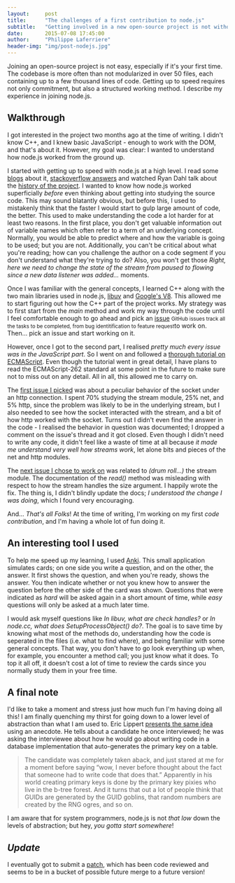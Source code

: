 ```yaml
---
layout:     post
title:      "The challenges of a first contribution to node.js"
subtitle:   "Getting involved in a new open-source project is not without challenges. I share my experience in the matter."
date:       2015-07-08 17:45:00
author:     "Philippe Laferriere"
header-img: "img/post-nodejs.jpg"
---
```


Joining an open-source project is not easy, especially if it's your first time.
The codebase is more often than not modularized in over 50 files, each 
containing up to a few thousand lines of code. Getting up to speed requires 
not only commitment, but also a structured working method. I describe
my experience in joining node.js.

## Walkthrough
I got interested in the project two months ago at the time of 
writing. I didn't know C++, and I knew basic JavaScript - enough to
work with the DOM, and that's about it. However, my goal was clear:
I wanted to understand how node.js worked from the ground up.

I started with getting up to speed with node.js at a high level. I read some
[blogs](http://www.toptal.com/nodejs/why-the-hell-would-i-use-node-js) 
about it, [stackoverflow answers](http://stackoverflow.com/a/14797359/3499862) and
watched Ryan Dahl talk about the [history of the project](https://www.youtube.com/watch?v=SAc0vQCC6UQ).
I wanted to know how node.js worked superficially *before* even thinking about getting
into studying the source code. This may sound blatantly obvious, but before this,
I used to mistakenly think that the faster I would start to gulp large amount 
of code, the better. This used to make understanding the code a lot harder
for at least two reasons. In the first place, you don't get valuable information out of
variable names which often refer to a term of an underlying concept. Normally,
you would be able to predict where and how the variable is going to be used; but you are not.
Additionally, you can't be critical about what you're reading; how can you 
challenge the author on a code segment if you don't understand what they're trying to do?
Also, you won't get those *Right, here we need to change the state of the stream 
from paused to flowing since a new data listener was added...* moments. 

Once I was familiar with the general concepts, I learned C++ along with the two
main libraries used in node.js, [libuv](http://docs.libuv.org/en/v1.x/) and
[Google's V8](https://developers.google.com/v8/intro). This allowed
me to start figuring out how the C++ part of the project works. My strategy was
to first start from the *main* method and work my way through the code
until I feel comfortable enough to go ahead and pick an [issue](https://github.com/joyent/node/issues)
<small class="sidenote">GitHub issues track all the tasks to be completed, from bug 
identitification to feature request</small>to work on. Then... pick an issue and start working on it.


However, once I got to the second part, I realised *pretty much every issue was in the 
JavaScript part*. So I went on and followed a 
[thorough tutorial on ECMAScript](http://dmitrysoshnikov.com/ecmascript/chapter-1-execution-contexts/).
Even though the tutorial went in great detail, I have plans to read the ECMAScript-262
standard at some point in the future to make sure not to miss out on any detail.
All in all, this allowed me to carry on.

The [first issue I picked](https://github.com/joyent/node/issues/7581) was
about a peculiar behavior of the socket under an http connection.
I spent 70% studying the stream module, 25% net, and 5% http, since the problem
was likely to be in the underlying stream, but I also needed to see
how the socket interacted with the stream, and a bit of how http worked with
the socket. Turns out I didn't even find the answer in the code - I realised
the behavior in question was documented; I dropped a comment on the issue's thread 
and it got closed. Even though I didn't need to write any code, it didn't
feel like a waste of time at all because *it made me understand very well how
streams work*, let alone bits and pieces of the net and http modules.

The [next issue I chose to work on](https://github.com/joyent/node/issues/7273)
was related to *(drum roll...)* the stream module. The documentation of the *read()*
method was misleading with respect to how the stream handles the size argument. 
I happily wrote the fix. The thing is, I didn't blindly update the docs;
*I understood the change I was doing*, which I found very encouraging.

And... *That's all Folks*! At the time of writing, I'm working on my first *code contribution*, and
I'm having a whole lot of fun doing it.

## An interesting tool I used
To help me speed up my learning, I used [Anki](http://ankisrs.net/). This small
application simulates cards; on one side you write a question, and
on the other, the answer. It first shows the question, and when you're
ready, shows the answer. You then indicate whether or not you knew how to answer the question 
before the other side of the card was shown. Questions that were indicated as *hard* will be asked
again in a short amount of time, while *easy* questions will only be asked at a much later time.

I would ask myself questions like *In libuv, what are check handles?* or *In node.cc, what does
SetupProcessObject() do?*. The goal is to save time by knowing what most of the methods
do, understanding how the code is seperated in the files (i.e. what to find where), 
and being familiar with some general concepts. That way, you don't have to go look 
everything up when, for example, you encounter a method call; you just know what it does.
To top it all off, it doesn't cost a lot of time to review the cards since
you normally study them in your free time.

## A final note
I'd like to take a moment and stress just how much fun I'm having doing all this!
I am finally quenching my thirst for going down to a lower level of abstraction 
than what I am used to. Eric Lippert 
[presents the same idea](http://ericlippert.com/2015/06/04/its-not-magic/) using an anecdote.
He tells about a candidate he once interviewed; he was asking the interviewee about how he
would go about writing code in a database implementation that auto-generates the
primary key on a table.

> The candidate was completely taken aback, and just stared at me for a moment before
> saying “wow, I never before thought about the fact that someone had to write code
> that does that.” Apparently in his world creating primary keys is done by the primary
> key pixies who live in the b-tree forest. And it turns that out a lot of people think
> that GUIDs are generated by the GUID goblins, that random numbers are created by the
> RNG ogres, and so on.


I am aware that for system programmers, node.js is not *that low* down the levels of
abstraction; but hey, *you gotta start somewhere*!

## *Update*
I eventually got to submit a [patch](https://github.com/nodejs/node/pull/2616),
which has been code reviewed and seems to be in a bucket of possible future merge to a future version!


<!-- Facebook like & share-->
<div style="margin-top:30px;" class="fb-like" data-href="http://plafer.github.io/2015/07/08/the-challenges-of-a-first-contribution-to-nodejs/" data-layout="standard" data-action="like" data-show-faces="true" data-share="true"></div>